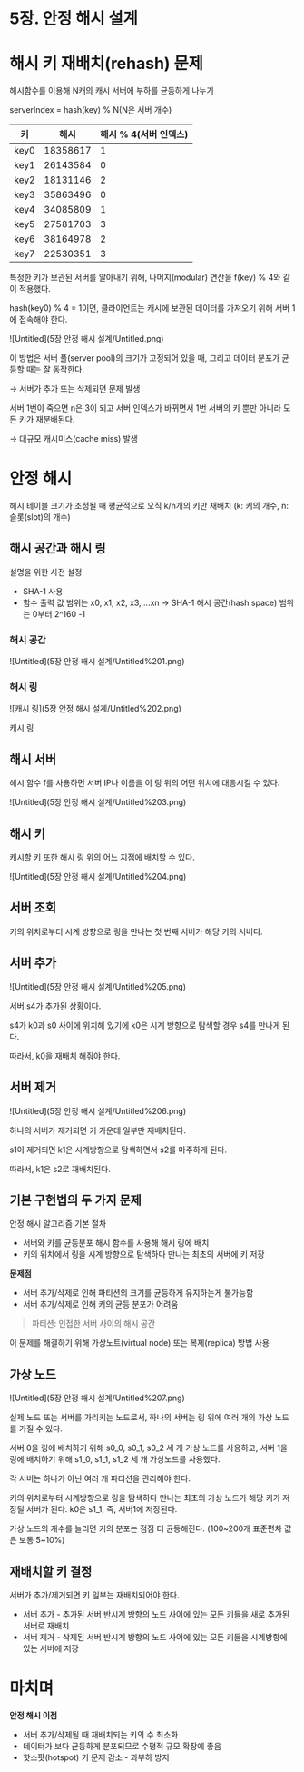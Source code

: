 # 5장. 안정 해시 설계

# 해시 키 재배치(rehash) 문제

해시함수를 이용해 N캐의 캐시 서버에 부하를 균등하게 나누기

serverIndex = hash(key) % N(N은 서버 개수)

| 키 | 해시 | 해시 % 4(서버 인덱스) |
| --- | --- | --- |
| key0 | 18358617 | 1 |
| key1 | 26143584 | 0 |
| key2 | 18131146 | 2 |
| key3 | 35863496 | 0 |
| key4 | 34085809 | 1 |
| key5 | 27581703 | 3 |
| key6 | 38164978 | 2 |
| key7 | 22530351 | 3 |

특정한 키가 보관된 서버를 알아내기 위해, 나머지(modular) 연산을 f(key) % 4와 같이 적용했다.

hash(key0) % 4 = 1이면, 클라이언트는 캐시에 보관된 데이터를 가져오기 위해 서버 1에 접속해야 한다.

![Untitled](5장 안정 해시 설계/Untitled.png)

이 방법은 서버 풀(server pool)의 크기가 고정되어 있을 때, 그리고 데이터 분포가 균등할 때는 잘 동작한다.

→ 서버가 추가 또는 삭제되면 문제 발생

서버 1번이 죽으면 n은 3이 되고 서버 인덱스가 바뀌면서 1번 서버의 키 뿐만 아니라 모든 키가 재분배된다.

→ 대규모 캐시미스(cache miss) 발생

# 안정 해시

해시 테이블 크기가 조정될 때 평균적으로 오직 k/n개의 키만 재배치 (k: 키의 개수, n: 슬롯(slot)의 개수)

## 해시 공간과 해시 링

설명을 위한 사전 설정

- SHA-1 사용
- 함수 출력 값 범위는 x0, x1, x2, x3, ...xn
→ SHA-1 해시 공간(hash space) 범위는 0부터 2^160 -1

### 해시 공간

![Untitled](5장 안정 해시 설계/Untitled%201.png)

### 해시 링

![캐시 링](5장 안정 해시 설계/Untitled%202.png)

캐시 링

## 해시 서버

해시 함수 f를 사용하면 서버 IP나 이름을 이 링 위의 어떤 위치에 대응시킬 수 있다.

![Untitled](5장 안정 해시 설계/Untitled%203.png)

## 해시 키

캐시할 키 또한 해시 링 위의 어느 지점에 배치할 수 있다.

![Untitled](5장 안정 해시 설계/Untitled%204.png)

## 서버 조회

키의 위치로부터 시계 방향으로 링을 만나는 첫 번째 서버가 해당 키의 서버다.

## 서버 추가

![Untitled](5장 안정 해시 설계/Untitled%205.png)

서버 s4가 추가된 상황이다.

s4가 k0과 s0 사이에 위치해 있기에 k0은 시계 방향으로 탐색할 경우 s4를 만나게 된다.

따라서, k0을 재배치 해줘야 한다.

## 서버 제거

![Untitled](5장 안정 해시 설계/Untitled%206.png)

하나의 서버가 제거되면 키 가운데 일부만 재배치된다.

s1이 제거되면 k1은 시계방향으로 탐색하면서 s2를 마주하게 된다.

따라서, k1은 s2로 재배치된다.

## 기본 구현법의 두 가지 문제

안정 해시 알고리즘 기본 절차

- 서버와 키를 균등분포 해시 함수를 사용해 해시 링에 배치
- 키의 위치에서 링을 시계 방향으로 탐색하다 만나는 최초의 서버에 키 저장

**문제점**

- 서버 추가/삭제로 인해 파티션의 크기를 균등하게 유지하는게 불가능함
- 서버 추가/삭제로 인해 키의 균등 분포가 어려움

> 파티션: 인접한 서버 사이의 해시 공간
> 

이 문제를 해결하기 위해 가상노트(virtual node) 또는 복제(replica) 방법 사용

## 가상 노드

![Untitled](5장 안정 해시 설계/Untitled%207.png)

실제 노드 또는 서버를 가리키는 노드로서, 하나의 서버는 링 위에 여러 개의 가상 노드를 가질 수 있다.

서버 0을 링에 배치하기 위해 s0_0, s0_1, s0_2 세 개 가상 노드를 사용하고, 서버 1을 링에 배치하기 위해 s1_0, s1_1, s1_2 세 개 가상노드를 사용했다.

각 서버는 하나가 아닌 여러 개 파티션을 관리해야 한다.

키의 위치로부터 시계방향으로 링을 탐색하다 만나는 최초의 가상 노드가 해당 키가 저장될 서버가 된다. k0은 s1_1, 즉, 서버1에 저장된다.

가상 노드의 개수를 늘리면 키의 분포는 점점 더 균등해진다. (100~200개 표준편차 값은 보통 5~10%)

## 재배치할 키 결정

서버가 추가/제거되면 키 일부는 재배치되어야 한다.

- 서버 추가 - 추가된 서버 반시계 방향의 노드 사이에 있는 모든 키들을 새로 추가된 서버로 재배치
- 서버 제거 - 삭제된 서버 반시계 방향의 노드 사이에 있는 모든 키들을 시계방향에 있는 서버에 저장

# 마치며

**안정 해시 이점**

- 서버 추가/삭제될 때 재배치되는 키의 수 최소화
- 데이터가 보다 균등하게 분포되므로 수평적 규모 확장에 좋음
- 핫스팟(hotspot) 키 문제 감소 - 과부하 방지